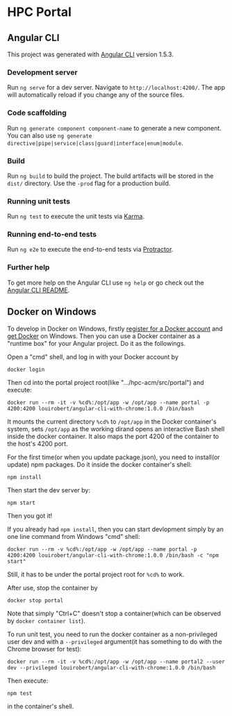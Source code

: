 # HPC Portal

## Angular CLI

This project was generated with [Angular CLI](https://github.com/angular/angular-cli) version 1.5.3.

### Development server

Run `ng serve` for a dev server. Navigate to `http://localhost:4200/`. The app will automatically reload if you change any of the source files.

### Code scaffolding

Run `ng generate component component-name` to generate a new component. You can also use `ng generate directive|pipe|service|class|guard|interface|enum|module`.

### Build

Run `ng build` to build the project. The build artifacts will be stored in the `dist/` directory. Use the `-prod` flag for a production build.

### Running unit tests

Run `ng test` to execute the unit tests via [Karma](https://karma-runner.github.io).

### Running end-to-end tests

Run `ng e2e` to execute the end-to-end tests via [Protractor](http://www.protractortest.org/).

### Further help

To get more help on the Angular CLI use `ng help` or go check out the [Angular CLI README](https://github.com/angular/angular-cli/blob/master/README.md).

## Docker on Windows

To develop in Docker on Windows, firstly [register for a Docker account](https://www.docker.com/) and [get Docker](https://www.docker.com/get-docker) on Windows. Then you can use a Docker container as a "runtime box" for your Angular project. Do it as the followings.

Open a "cmd" shell, and log in with your Docker account by

`docker login`

Then cd into the portal project root(like ".../hpc-acm/src/portal") and execute:

`docker run --rm -it -v %cd%:/opt/app -w /opt/app --name portal -p 4200:4200 louirobert/angular-cli-with-chrome:1.0.0 /bin/bash`

It mounts the current directory `%cd%` to `/opt/app` in the Docker container's system, sets `/opt/app` as the working dirand opens an interactive Bash shell inside the docker container. It also maps the port 4200 of the container to the host's 4200 port.

For the first time(or when you update package.json), you need to install(or update) npm packages. Do it inside the docker container's shell:

`npm install`

Then start the dev server by:

`npm start`

Then you got it!

If you already had `npm install`, then you can start devlopment simply by an one line command from Windows "cmd" shell:

`docker run --rm -v %cd%:/opt/app -w /opt/app --name portal -p 4200:4200 louirobert/angular-cli-with-chrome:1.0.0 /bin/bash -c "npm start"`

Still, it has to be under the portal project root for `%cd%` to work.

After use, stop the container by

`docker stop portal`

Note that simply "Ctrl+C" doesn't stop a container(which can be observed by `docker container list`).

To run unit test, you need to run the docker container as a non-privileged user dev and with a `--privileged` argument(it has something to do with the Chrome browser for test):

`docker run --rm -it -v %cd%:/opt/app -w /opt/app --name portal2 --user dev --privileged louirobert/angular-cli-with-chrome:1.0.0 /bin/bash`

Then execute:

`npm test`

in the container's shell.
